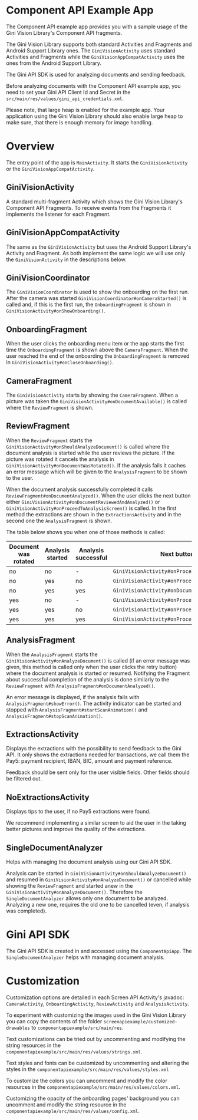 Component API Example App
=========================

The Component API example app provides you with a sample usage of the Gini Vision Library's Component API fragments.

The Gini Vision Library supports both standard Activities and Fragments and Android Support Library ones. The `GiniVisionActivity` uses standard Activities and Fragments while the `GiniVisionAppCompatActivity` uses the ones from the Android Support Library.

The Gini API SDK is used for analyzing documents and sending feedback.

Before analyzing documents with the Component API example app, you need to set your Gini API Client Id and Secret in the `src/main/res/values/gini_api_credentials.xml`.

Please note, that large heap is enabled for the example app. Your application using the Gini Vision Library should also enable large heap to make sure, that there is enough memory for image handling.

Overview
========

The entry point of the app is `MainActivity`. It starts the `GiniVisionActivity` or the `GiniVisionAppCompatActivity`.

GiniVisionActivity
------------------

A standard multi-fragment Activity which shows the Gini Vision Library's Component API Fragments. To receive events from the Fragments it implements the listener for each Fragment.

GiniVisionAppCompatActivity
---------------------------

The same as the `GiniVisionActivity` but uses the Android Support Library's Activity and Fragment. As both implement the same logic we will use only the `GiniVisionActivity` in the descriptions below.

GiniVisionCoordinator
---------------------

The `GiniVisionCoordinator` is used to show the onboarding on the first run. After the camera was started `GiniVisionCoordinator#onCameraStarted()` is called and, if this is the first run, the `OnboardingFragment` is shown in `GiniVisionActivity#onShowOnboarding()`.

OnboardingFragment
------------------

When the user clicks the onboarding menu item or the app starts the first time the `OnboardingFragment` is shown above the `CameraFragment`. When the user reached the end of the onboarding
the `OnboardingFragment` is removed in `GiniVisionActivity#onCloseOnboarding()`. 

CameraFragment
--------------

The `GiniVisionActivity` starts by showing the `CameraFragment`. When a picture was taken the `GiniVisionActivity#onDocumentAvailable()` is called where the `ReviewFragment` is shown.

ReviewFragment
--------------

When the `ReviewFragment` starts the `GiniVisionActivity#onShouldAnalyzeDocument()` is called where the document analysis is started while the user reviews the picture. If the picture was rotated it cancels the analysis in `GiniVisionActivity#onDocumentWasRotated()`. If the analysis fails it caches an error message which will be given to the `AnalysisFragment` to be shown to the user.

When the document analysis successfully completed it calls `ReviewFragment#onDocumentAnalyzed()`. When the user clicks the next button either `GiniVisionActivity#onDocumentReviewedAndAnalyzed()` or `GiniVisionActivity#onProceedToAnalysisScreen()` is called. In the first method the extractions are shown in the `ExtractionsActivity` and in the second one the `AnalysisFragment` is shown.

The table below shows you when one of those methods is called:

|Document was rotated|Analysis started|Analysis successful|Next button clicked|
|---|---|---|---|
|no|no|-|`GiniVisionActivity#onProceedToAnalysisScreen()`|
|no|yes|no|`GiniVisionActivity#onProceedToAnalysisScreen()`|
|no|yes|yes|`GiniVisionActivity#onDocumentReviewedAndAnalyzed()`|
|yes|no|-|`GiniVisionActivity#onProceedToAnalysisScreen()`|
|yes|yes|no|`GiniVisionActivity#onProceedToAnalysisScreen()`|
|yes|yes|yes|`GiniVisionActivity#onProceedToAnalysisScreen()`|

AnalysisFragment
----------------

When the `AnalysisFragment` starts the `GiniVisionActivity#onAnalyzeDocument()` is called (if an error message was given, this method is called only when the user clicks the retry button) where the document analysis is started or resumed. Notifying the Fragment about successful completion of the analysis is done similarly to the `ReviewFragment` with `AnalysisFragment#onDocumentAnalyzed()`.

An error message is displayed, if the analysis fails with `AnalysisFragment#showError()`. The activity indicator can be started and stopped with `AnalysisFragment#startScanAnimation()` and `AnalysisFragment#stopScanAnimation()`.

ExtractionsActivity
-------------------

Displays the extractions with the possibility to send feedback to the Gini API. It only shows the extractions needed for transactions, we call them the Pay5: payment recipient, IBAN, BIC, amount and payment reference.

Feedback should be sent only for the user visible fields. Other fields should be filtered out.

NoExtractionsActivity
---------------------

Displays tips to the user, if no Pay5 extractions were found. 

We recommend implementing a similar screen to aid the user in the taking better pictures and improve the quality of the extractions.

SingleDocumentAnalyzer
----------------------

Helps with managing the document analysis using our Gini API SDK. 

Analysis can be started in `GiniVisionActivity#onShouldAnalyzeDocument()` and resumed in `GiniVisionActivity#onAnalyzeDocument()` or cancelled while showing the `ReviewFragment` and started anew in the `GiniVisionActivity#onAnalyzeDocument()`. Therefore the `SingleDocumentAnalyzer` allows only one document to be analyzed. Analyzing a new one, requires the old one to be cancelled (even, if analysis was completed).

Gini API SDK
============

The Gini API SDK is created in and accessed using the `ComponentApiApp`. The `SingleDocumentAnalyzer` helps with managing document analysis.

Customization
=============

Customization options are detailed in each Screen API Activity's javadoc: `CameraActivity`, `OnboardingActivity`, `ReviewActivity` and `AnalysisActivity`.

To experiment with customizing the images used in the Gini Vision Library you can copy the contents of the folder `screenapiexample/customized-drawables` to `componentapiexample/src/main/res`.

Text customizations can be tried out by uncommenting and modifying the string resources in the `componentapiexample/src/main/res/values/strings.xml`.

Text styles and fonts can be customized by uncommenting and altering the styles in the `componentapiexample/src/main/res/values/styles.xml`

To customize the colors you can uncomment and modify the color resources in the `componentapiexample/src/main/res/values/colors.xml`.

Customizing the opacity of the onboarding pages' background you can uncomment and modify the string resource in the `componentapiexample/src/main/res/values/config.xml`.